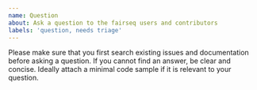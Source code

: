```yaml
---
name: Question
about: Ask a question to the fairseq users and contributors
labels: 'question, needs triage'
---
```


Please make sure that you first search existing issues and documentation before
asking a question. If you cannot find an answer, be clear and concise. Ideally
attach a minimal code sample if it is relevant to your question.
